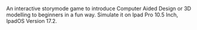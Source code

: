 An interactive storymode game to introduce Computer Aided Design or 3D modelling to beginners in a fun way. Simulate it on Ipad Pro 10.5 Inch, IpadOS Version 17.2.
